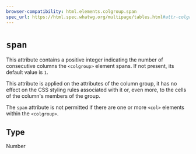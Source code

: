 ```yaml
---
browser-compatibility: html.elements.colgroup.span
spec_url: https://html.spec.whatwg.org/multipage/tables.html#attr-colgroup-span
---
```


# `span`

This attribute contains a positive integer indicating the number of
consecutive columns the `<colgroup>` element spans. If not present,
its default value is `1`.

This attribute is applied on the attributes of the column
group, it has no effect on the CSS styling rules associated with it
or, even more, to the cells of the column's members of the group.

The `span` attribute is not permitted if there are one or more
`<col>` elements within the `<colgroup>`.

## Type

Number
